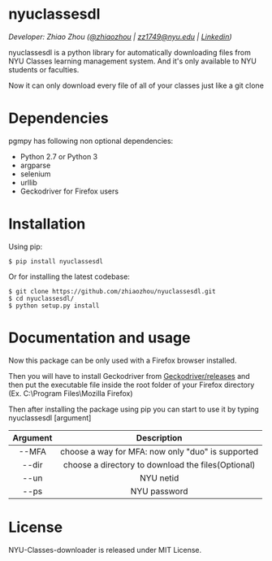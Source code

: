 nyuclassesdl
=====
_Developer: Zhiao Zhou ([@zhiaozhou](https://github.com/zhiaozhou) | <zz1749@nyu.edu> | [Linkedin](https://www.linkedin.com/in/zhiaozhou/))_ 

nyuclassesdl is a python library for automatically downloading files from NYU Classes learning management system. And it's only available to NYU students or faculties.

Now it can only download every file of all of your classes just like a git clone

Dependencies
=============
pgmpy has following non optional dependencies:
- Python 2.7 or Python 3
- argparse 
- selenium 
- urllib
- Geckodriver for Firefox users

Installation
=============
Using pip:
```
$ pip install nyuclassesdl
```

Or for installing the latest codebase:
```
$ git clone https://github.com/zhiaozhou/nyuclassesdl.git
$ cd nyuclassesdl/
$ python setup.py install
```

Documentation and usage
=======================

Now this package can be only used with a Firefox browser installed.

Then you will have to install Geckodriver from [Geckodriver/releases](https://github.com/mozilla/geckodriver/releases) and then put the executable file inside the root folder of your Firefox directory (Ex. C:\Program Files\Mozilla Firefox\)

Then after installing the package using pip
you can start to use it by typing nyuclassesdl [argument]

| Argument | Description |
| :--: | :--: |
| --MFA | choose a way for MFA: now only "duo" is supported |
| --dir | choose a directory to download the files(Optional) |
| --un | NYU netid |
| --ps | NYU password |

License
=======
NYU-Classes-downloader is released under MIT License.